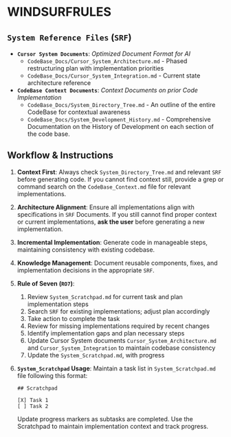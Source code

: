 # WINDSURFRULES

## `System Reference Files` (`SRF`)
- **`Cursor System Documents`**: *Optimized Document Format for AI*
  - `CodeBase_Docs/Cursor_System_Architecture.md` - Phased restructuring plan with implementation priorities
  - `CodeBase_Docs/Cursor_System_Integration.md` - Current state architecture reference
- **`CodeBase Context Documents`**: *Context Documents on prior Code Implementation*
  - `CodeBase_Docs/System_Directory_Tree.md` - An outline of the entire CodeBase for contextual awareness
  - `CodeBase_Docs/System_Development_History.md` - Comprehensive Documentation on the History of Development on each section of the code base.

## Workflow & Instructions
1. **Context First**: Always check `System_Directory_Tree.md` and relevant `SRF` before generating code. If you cannot find context still, provide a grep or command search on the `CodeBase_Context.md` file for relevant implementations.
2. **Architecture Alignment**: Ensure all implementations align with specifications in `SRF` Documents. If you still cannot find proper context or current implementations, **ask the user** before generating a new implementation.
3. **Incremental Implementation**: Generate code in manageable steps, maintaining consistency with existing codebase.
4. **Knowledge Management**: Document reusable components, fixes, and implementation decisions in the appropriate `SRF`.

5. **Rule of Seven (`RO7`)**:
   1. Review `System_Scratchpad.md` for current task and plan implementation steps
   2. Search `SRF` for existing implementations; adjust plan accordingly
   3. Take action to complete the task
   4. Review for missing implementations required by recent changes
   5. Identify implementation gaps and plan necessary steps
   6. Update Cursor System documents `Cursor_System_Architecture.md` and `Cursor_System_Integration` to maintain codebase consistency
   7. Update the `System_Scratchpad.md`, with progress


6. **`System_Scratchpad` Usage**: Maintain a task list in `System_Scratchpad.md` file following this format:
   ```
   ## Scratchpad
   
   [X] Task 1
   [ ] Task 2
   ```
   
   Update progress markers as subtasks are completed. Use the Scratchpad to maintain implementation context and track progress.